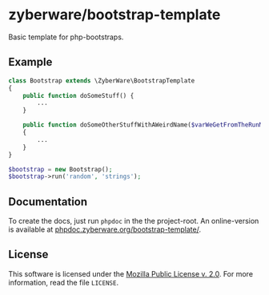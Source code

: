 zyberware/bootstrap-template
===========
Basic template for php-bootstraps.

Example
-------

```php
class Bootstrap extends \ZyberWare\BootstrapTemplate
{
    public function doSomeStuff() {
        ...
    }

    public function doSomeOtherStuffWithAWeirdName($varWeGetFromTheRunMethod, $another)
    {
        ...
    }
}

$bootstrap = new Bootstrap();
$bootstrap->run('random', 'strings');
```

Documentation
-------------
To create the docs, just run `phpdoc` in the the project-root.
An online-version is available at [phpdoc.zyberware.org/bootstrap-template/](http://phpdoc.zyberware.org/bootstrap-template/).

License
-------
This software is licensed under the [Mozilla Public License v. 2.0](http://mozilla.org/MPL/2.0/). For more information, read the file `LICENSE`.
